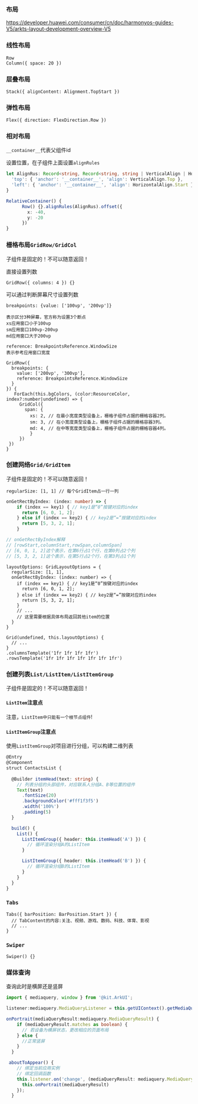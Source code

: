 ### 布局

https://developer.huawei.com/consumer/cn/doc/harmonyos-guides-V5/arkts-layout-development-overview-V5



### 线性布局

```
Row
Column({ space: 20 })
```



### 层叠布局

```
Stack({ alignContent: Alignment.TopStart })
```



### 弹性布局

```
Flex({ direction: FlexDirection.Row })
```



### 相对布局

`__container__`代表父组件id

设置位置，在子组件上面设置`alignRules`

```typescript
let AlignRus: Record<string, Record<string, string | VerticalAlign | HorizontalAlign>> = {
  'top': { 'anchor': '__container__', 'align': VerticalAlign.Top },
  'left': { 'anchor': '__container__', 'align': HorizontalAlign.Start }
}

RelativeContainer() {
      Row() {}.alignRules(AlignRus).offset({
        x: -40,
        y: -20
      })
}
```



### 栅格布局`GridRow/GridCol`

子组件是固定的！不可以随意返回！

直接设置列数

```
GridRow({ columns: 4 }) {}
```



可以通过判断屏幕尺寸设置列数

```
breakpoints: {value: ['100vp', '200vp']}

表示区分3种屏幕，官方称为设置3个断点
xs应用窗口小于100vp
sm应用窗口100vp-200vp
md应用窗口大于200vp
```



```
reference: BreakpointsReference.WindowSize
表示参考应用窗口宽度
```



```
GridRow({
  breakpoints: {
    value: ['200vp', '300vp'],
    reference: BreakpointsReference.WindowSize
  }
}) {
   ForEach(this.bgColors, (color:ResourceColor, index?:number|undefined) => {
     GridCol({
       span: {
         xs: 2, // 在最小宽度类型设备上，栅格子组件占据的栅格容器2列。
         sm: 3, // 在小宽度类型设备上，栅格子组件占据的栅格容器3列。
         md: 4, // 在中等宽度类型设备上，栅格子组件占据的栅格容器4列。
         }
     })
 })
}
```



### 创建网络`Grid/GridItem`

子组件是固定的！不可以随意返回！

```
regularSize: [1, 1] // 每个GridItem占一行一列
```

```typescript
onGetRectByIndex: (index: number) => {
    if (index == key1) { // key1是“0”按键对应的index
      return [6, 0, 1, 2];
    } else if (index == key2) { // key2是“=”按键对应的index
      return [5, 3, 2, 1];
    }

// onGetRectByIndex解释
// [rowStart,columnStart,rowSpan,columnSpan]
// [6, 0, 1, 2]这个表示，在第6行占1个行，在第0列占2个列
// [5, 3, 2, 1]这个表示，在第5行占2个行，在第3列占1个列
```





```
layoutOptions: GridLayoutOptions = {
  regularSize: [1, 1],
  onGetRectByIndex: (index: number) => {
    if (index == key1) { // key1是“0”按键对应的index
      return [6, 0, 1, 2];
    } else if (index == key2) { // key2是“=”按键对应的index
      return [5, 3, 2, 1];
    }
    // ...
    // 这里需要根据具体布局返回其他item的位置
  }
}

Grid(undefined, this.layoutOptions) {
  // ...
}
.columnsTemplate('1fr 1fr 1fr 1fr')
.rowsTemplate('1fr 1fr 1fr 1fr 1fr 1fr 1fr')
```



### 创建列表`List/ListItem/ListItemGroup`

子组件是固定的！不可以随意返回！



#### `ListItem`注意点

注意，`ListItem中只能有一个根节点组件`!



#### `ListItemGroup`注意点

使用`ListItemGroup`对项目进行分组，可以构建二维列表

```typescript
@Entry
@Component
struct ContactsList {
  
  @Builder itemHead(text: string) {
    // 列表分组的头部组件，对应联系人分组A、B等位置的组件
    Text(text)
      .fontSize(20)
      .backgroundColor('#fff1f3f5')
      .width('100%')
      .padding(5)
  }

  build() {
    List() {
      ListItemGroup({ header: this.itemHead('A') }) {
        // 循环渲染分组A的ListItem
      }

      ListItemGroup({ header: this.itemHead('B') }) {
        // 循环渲染分组B的ListItem
      }
    }
  }
}
```



### `Tabs`

```
Tabs({ barPosition: BarPosition.Start }) {
  // TabContent的内容:关注、视频、游戏、数码、科技、体育、影视
  // ...
}
```



### `Swiper`

```
Swiper() {}
```



### 媒体查询

查询此时是横屏还是竖屏

```typescript
import { mediaquery, window } from '@kit.ArkUI';

listener:mediaquery.MediaQueryListener = this.getUIContext().getMediaQuery().matchMediaSync('(orientation: landscape)');

onPortrait(mediaQueryResult:mediaquery.MediaQueryResult) {
    if (mediaQueryResult.matches as boolean) { 
      // 若设备为横屏状态，更改相应的页面布局
    } else {
      //正常竖屏
    }
  }

 aboutToAppear() {
    // 绑定当前应用实例
    // 绑定回调函数
    this.listener.on('change', (mediaQueryResult: mediaquery.MediaQueryResult) => {
      this.onPortrait(mediaQueryResult)
    });
  }
  

```

